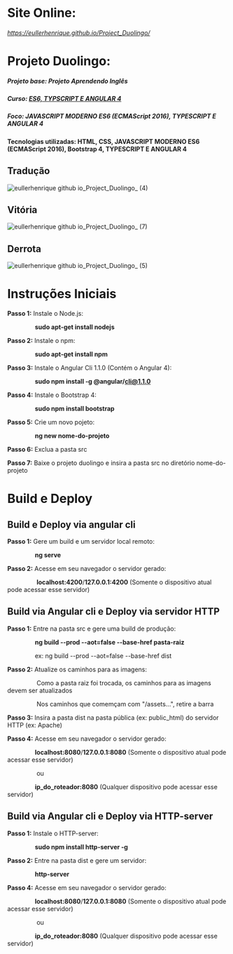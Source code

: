 # Site Online:
###### https://eullerhenrique.github.io/Project_Duolingo/


# Projeto Duolingo: 

##### Projeto base: Projeto Aprendendo Inglês 

##### Curso: [ES6, TYPSCRIPT E ANGULAR 4](https://www.udemy.com/course/curso-de-desenvolvimento-web-com-es6-typescript-e-angular-4/) 

##### Foco: JAVASCRIPT MODERNO ES6 (ECMAScript 2016), TYPESCRIPT E ANGULAR 4

####  Tecnologias utilizadas: HTML, CSS,  JAVASCRIPT MODERNO ES6 (ECMAScript 2016), Bootstrap 4, TYPESCRIPT E ANGULAR 4

## Tradução

![eullerhenrique github io_Project_Duolingo_ (4)](https://user-images.githubusercontent.com/48317736/88221001-31915900-cc3a-11ea-9451-98f1bd3bad54.png)

## Vitória

![eullerhenrique github io_Project_Duolingo_ (7)](https://user-images.githubusercontent.com/48317736/88221211-82a14d00-cc3a-11ea-94c8-44fb1ef1e68b.png)

## Derrota

![eullerhenrique github io_Project_Duolingo_ (5)](https://user-images.githubusercontent.com/48317736/88221050-453cbf80-cc3a-11ea-81e5-93eab7dd18a8.png)
#  Instruções Iniciais   

  **Passo 1:** Instale o Node.js:    

  &nbsp;&nbsp;&nbsp;&nbsp;&nbsp;&nbsp;&nbsp;&nbsp;&nbsp;&nbsp;&nbsp;&nbsp;&nbsp;&nbsp;&nbsp;&nbsp;**sudo apt-get install nodejs**    

  **Passo 2:** Instale o npm:    

  &nbsp;&nbsp;&nbsp;&nbsp;&nbsp;&nbsp;&nbsp;&nbsp;&nbsp;&nbsp;&nbsp;&nbsp;&nbsp;&nbsp;&nbsp;&nbsp;**sudo apt-get install npm**  

  **Passo 3:** Instale o Angular Cli 1.1.0 (Contém o Angular 4):

  &nbsp;&nbsp;&nbsp;&nbsp;&nbsp;&nbsp;&nbsp;&nbsp;&nbsp;&nbsp;&nbsp;&nbsp;&nbsp;&nbsp;&nbsp;&nbsp;**sudo npm install -g @angular/cli@1.1.0**      

  **Passo 4:** Instale o Bootstrap 4:   

  &nbsp;&nbsp;&nbsp;&nbsp;&nbsp;&nbsp;&nbsp;&nbsp;&nbsp;&nbsp;&nbsp;&nbsp;&nbsp;&nbsp;&nbsp;&nbsp;**sudo npm install bootstrap**    

  **Passo 5:** Crie um novo pojeto:  

  &nbsp;&nbsp;&nbsp;&nbsp;&nbsp;&nbsp;&nbsp;&nbsp;&nbsp;&nbsp;&nbsp;&nbsp;&nbsp;&nbsp;&nbsp;&nbsp;**ng new nome-do-projeto**      

  **Passo 6:** Exclua a pasta src  

  **Passo 7:** Baixe o projeto duolingo e insira a pasta src no diretório nome-do-projeto  
            
            
# Build e Deploy

  ## Build e Deploy via angular cli 
    
   **Passo 1:** Gere um build e um servidor local remoto:  
   
   &nbsp;&nbsp;&nbsp;&nbsp;&nbsp;&nbsp;&nbsp;&nbsp;&nbsp;&nbsp;&nbsp;&nbsp;&nbsp;&nbsp;&nbsp;&nbsp;**ng serve**

   **Passo 2:** Acesse em seu navegador o servidor gerado:  
 
   &nbsp;&nbsp;&nbsp;&nbsp;&nbsp;&nbsp;&nbsp;&nbsp;&nbsp;&nbsp;&nbsp;&nbsp;&nbsp;&nbsp;&nbsp;&nbsp; **localhost:4200**/**127.0.0.1:4200** (Somente o dispositivo       atual pode acessar esse servidor)  
                      

  ## Build via Angular cli e Deploy via servidor HTTP
  
   **Passo 1:** Entre na pasta src e gere uma build de produção:    
   
   &nbsp;&nbsp;&nbsp;&nbsp;&nbsp;&nbsp;&nbsp;&nbsp;&nbsp;&nbsp;&nbsp;&nbsp;&nbsp;&nbsp;&nbsp;&nbsp;**ng build --prod --aot=false --base-href pasta-raiz**   

   &nbsp;&nbsp;&nbsp;&nbsp;&nbsp;&nbsp;&nbsp;&nbsp;&nbsp;&nbsp;&nbsp;&nbsp;&nbsp;&nbsp;&nbsp;&nbsp;ex: ng build --prod --aot=false --base-href dist

   **Passo 2:** Atualize os caminhos para as imagens:     
   
   &nbsp;&nbsp;&nbsp;&nbsp;&nbsp;&nbsp;&nbsp;&nbsp;&nbsp;&nbsp;&nbsp;&nbsp;&nbsp;&nbsp;&nbsp;&nbsp; Como a pasta raiz foi trocada, os caminhos para as imagens        devem ser atualizados  
   
   &nbsp;&nbsp;&nbsp;&nbsp;&nbsp;&nbsp;&nbsp;&nbsp;&nbsp;&nbsp;&nbsp;&nbsp;&nbsp;&nbsp;&nbsp;&nbsp; Nos caminhos que comemçam com "/assets...", retire a barra

   **Passo 3:** Insira a pasta dist na pasta pública (ex: public_html) do servidor HTTP (ex: Apache)  
   
   **Passo 4:** Acesse em seu navegador o servidor gerado:  
 
   &nbsp;&nbsp;&nbsp;&nbsp;&nbsp;&nbsp;&nbsp;&nbsp;&nbsp;&nbsp;&nbsp;&nbsp;&nbsp;&nbsp;&nbsp;&nbsp;**localhost:8080**/**127.0.0.1:8080** (Somente o dispositivo      atual pode acessar esse servidor)  

   &nbsp;&nbsp;&nbsp;&nbsp;&nbsp;&nbsp;&nbsp;&nbsp;&nbsp;&nbsp;&nbsp;&nbsp;&nbsp;&nbsp;&nbsp;&nbsp; ou  

   &nbsp;&nbsp;&nbsp;&nbsp;&nbsp;&nbsp;&nbsp;&nbsp;&nbsp;&nbsp;&nbsp;&nbsp;&nbsp;&nbsp;&nbsp;&nbsp;**ip_do_roteador:8080** (Qualquer dispositivo pode acessar esse    servidor)  
                
                  
  ## Build via Angular cli e Deploy via HTTP-server
  
   **Passo 1:** Instale o HTTP-server:  
  
   &nbsp;&nbsp;&nbsp;&nbsp;&nbsp;&nbsp;&nbsp;&nbsp;&nbsp;&nbsp;&nbsp;&nbsp;&nbsp;&nbsp;&nbsp;&nbsp;**sudo npm install http-server -g**  
               
   **Passo 2:** Entre na pasta dist e gere um servidor:    
  
   &nbsp;&nbsp;&nbsp;&nbsp;&nbsp;&nbsp;&nbsp;&nbsp;&nbsp;&nbsp;&nbsp;&nbsp;&nbsp;&nbsp;&nbsp;&nbsp;**http-server**
 
   **Passo 4:** Acesse em seu navegador o servidor gerado:  
 
   &nbsp;&nbsp;&nbsp;&nbsp;&nbsp;&nbsp;&nbsp;&nbsp;&nbsp;&nbsp;&nbsp;&nbsp;&nbsp;&nbsp;&nbsp;&nbsp;**localhost:8080**/**127.0.0.1:8080** (Somente o dispositivo      atual pode acessar esse servidor)  

   &nbsp;&nbsp;&nbsp;&nbsp;&nbsp;&nbsp;&nbsp;&nbsp;&nbsp;&nbsp;&nbsp;&nbsp;&nbsp;&nbsp;&nbsp;&nbsp; ou  

   &nbsp;&nbsp;&nbsp;&nbsp;&nbsp;&nbsp;&nbsp;&nbsp;&nbsp;&nbsp;&nbsp;&nbsp;&nbsp;&nbsp;&nbsp;&nbsp;**ip_do_roteador:8080** (Qualquer dispositivo pode acessar esse    servidor)    
                       
            
  


